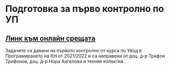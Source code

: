# Подготовка за първо контролно по УП

## [Линк към онлайн срещата](meet.google.com/mwj-jfmh-qoj)

Задачите са давани на първото контролно от курса по Увод в Програмирането на КН от 2021/2022 и са направени от доц. д-р Трифон Трифонов, доц. д-р Нора Ангелова и техния колектив.

